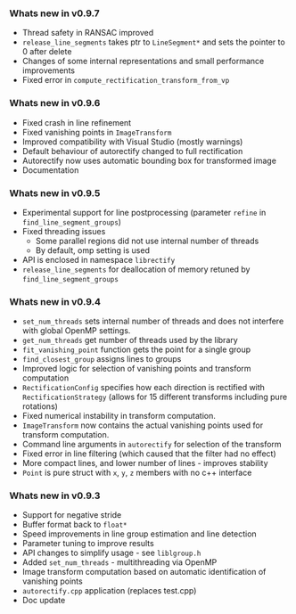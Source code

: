 ### Whats new in **v0.9.7**
* Thread safety in RANSAC improved
* `release_line_segments` takes ptr to `LineSegment*` and sets the pointer to 0 after delete
* Changes of some internal representations and small performance improvements
* Fixed error in `compute_rectification_transform_from_vp`

### Whats new in **v0.9.6**
* Fixed crash in line refinement
* Fixed vanishing points in `ImageTransform`
* Improved compatibility with Visual Studio (mostly warnings)
* Default behaviour of autorectify changed to full rectification
* Autorectify now uses automatic bounding box for transformed image
* Documentation

### Whats new in **v0.9.5**
* Experimental support for line postprocessing (parameter `refine` in `find_line_segment_groups`)
* Fixed threading issues
  * Some parallel regions did not use internal number of threads
  * By default, omp setting is used
* API is enclosed in namespace `librectify`
* `release_line_segments` for deallocation of memory retuned by `find_line_segment_groups`

### Whats new in **v0.9.4**
* `set_num_threads` sets internal number of threads and does not interfere with global OpenMP settings.
* `get_num_threads` get number of threads used by the library
* `fit_vanishing_point` function gets the point for a single group
* `find_closest_group` assigns lines to groups
* Improved logic for selection of vanishing points and transform computation
* `RectificationConfig` specifies how each direction is rectified with `RectificationStrategy` (allows for 15 different transforms including pure rotations)
* Fixed numerical instability in transform computation.
* `ImageTransform` now contains the actual vanishing points used for transform computation.
* Command line arguments in `autorectify` for selection of the transform
* Fixed error in line filtering (which caused that the filter had no effect)
* More compact lines, and lower number of lines - improves stability
* `Point` is pure struct with `x`, `y`, `z` members with no c++ interface

### Whats new in **v0.9.3**
* Support for negative stride
* Buffer format back to `float*`
* Speed improvements in line group estimation and line detection
* Parameter tuning to improve results
* API changes to simplify usage - see `liblgroup.h`
* Added `set_num_threads` - multithreading via OpenMP
* Image transform computation based on automatic identification of vanishing points
* `autorectify.cpp` application (replaces test.cpp)
* Doc update